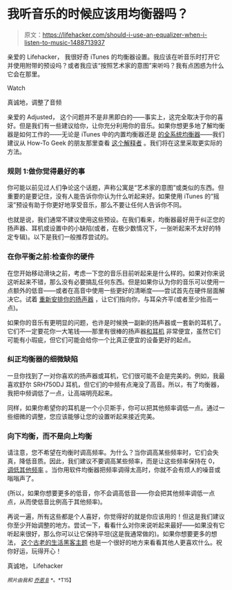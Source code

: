 # 我听音乐的时候应该用均衡器吗？

> 原文：<https://lifehacker.com/should-i-use-an-equalizer-when-i-listen-to-music-1488713937>

亲爱的 Lifehacker，
我很好奇 iTunes 的均衡器设置。我应该在听音乐时打开它并使用附带的预设吗？或者我应该“按照艺术家的意图”来听吗？我有点困惑为什么它会在那里。

Watch

真诚地，调整了音频

亲爱的 Adjusted，
这个问题并不是非黑即白的——事实上，这完全取决于你的喜好。但是我们有一些建议给你，让你充分利用你的音乐。如果你想更多地了解均衡器是如何工作的——无论是 iTunes 中的内置均衡器还是 [的全系统均衡器](https://lifehacker.com/how-to-equalize-your-computer-for-itunes-spotify-and-5993636)——我们建议从 How-To Geek 的朋友那里查看 [这个解释者](http://www.howtogeek.com/59467/htg-explains-what-is-an-equalizer-and-how-does-it-work/) 。我们将在这里采取更实际的方法。

### 规则 1:做你觉得最好的事

你可能以前见过人们争论这个话题，声称公寓是“艺术家的意图”或类似的东西。但重要的是要记住，没有人能告诉你你认为什么听起来好。如果使用 iTunes 的“摇滚”预设有助于你更好地享受音乐，那么不要让任何人告诉你不同。

也就是说，我们通常不建议使用这些预设。在我们看来，均衡器最好用于纠正您的扬声器、耳机或设置中的小缺陷(或者，在极少数情况下，一张听起来不太好的特定专辑)。以下是我们一般推荐尝试的。

### 在你平衡之前:检查你的硬件

在您开始移动滑块之前，考虑一下您的音乐目前听起来是什么样的。如果对你来说这听起来不错，那么没有必要搞乱任何东西。但是如果你认为你的音乐可以使用一点额外的低音——或者在高音中使用一些更好的清晰度——尝试首先在硬件层面解决它。试着 [重新安排你的扬声器](https://lifehacker.com/speaker-placement-rules-for-achieving-optimum-sound-5592215) ，让它们指向你，与耳朵齐平(或者至少抬高一点)。

如果你的音乐有更明显的问题，也许是时候换一副新的扬声器或一套新的耳机了。它们不一定要花你一大笔钱——那里有很棒的扬声器[和耳机](https://lifehacker.com/the-best-headphones-you-can-buy-under-20-1480550409) 非常便宜，虽然它们可能有小瑕疵，但它们可能会给你一个比真正便宜的设备更好的起点。

### 纠正均衡器的细微缺陷

一旦你找到了一对你喜欢的扬声器或耳机，它们很可能不会是完美的。例如，我最喜欢舒尔 SRH750DJ 耳机，但它们的中频有点淹没了高音。所以，有了均衡器，我把中频调低了一点，让高端明亮起来。

同样，如果你希望你的耳机是一个小贝斯手，你可以把其他频率调低一点。通过一些细微的调整，您应该能够让您的设置听起来接近完美。

### 向下均衡，而不是向上均衡

请注意，您不希望在均衡时调高频率。为什么？当你调高某些频率时，它们会失真，降低音质。因此，我们建议不要调高某些频率，而是让这些频率保持在 0， [调低其他频率](https://lifehacker.com/equalize-your-sound-levels-down-not-up-for-better-qua-5993784) 。当你用软件均衡器把频率调得太高时，你就不会有烦人的噪音或嗡嗡声了。

(所以，如果你想要更多的低音，你不会调高低音——你会把其他频率调低一点点，从而使低音比例高于其他频率)。

再说一遍，所有这些都是个人喜好，你觉得好的就是你应该用的！但这是我们建议你至少开始调整的地方。尝试一下，看看什么对你来说听起来最好——如果没有它听起来很好，那么你可以让它保持平坦(这是我通常做的)。如果你想要更多的想法， [这个古老的生活黑客主题](https://lifehacker.com/how-do-you-adjust-and-perfect-the-eq-on-your-music-5910254) 也是一个很好的地方来看看其他人更喜欢什么。祝你好运，玩得开心！

真诚地，
Lifehacker

<small>*照片由我和*</small> [<small>*乔恩 B*</small>](http://www.flickr.com/photos/7655955@N07/6869042806) <small>*。*T15】</small>